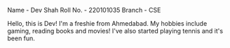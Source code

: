 Name - Dev Shah
Roll No. - 220101035
Branch - CSE

Hello, this is Dev! I'm a freshie from Ahmedabad. My hobbies include gaming, reading books and movies! I've also started playing tennis and it's been fun. 